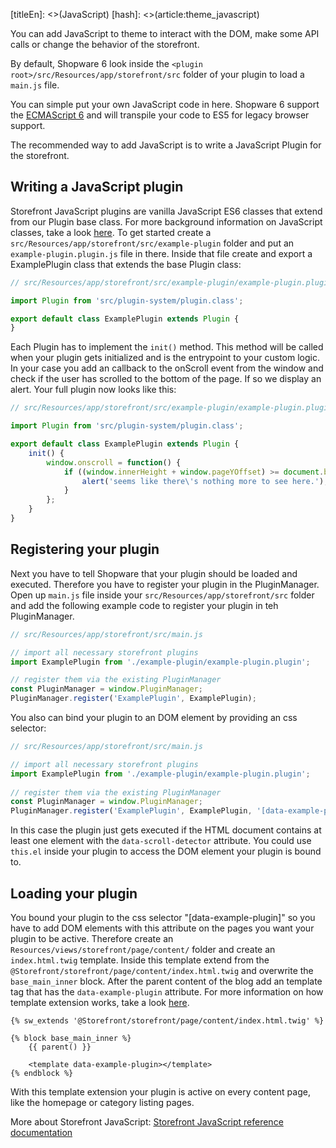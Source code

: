 [titleEn]: <>(JavaScript)
[hash]: <>(article:theme_javascript)

You can add JavaScript to theme to interact with the DOM, make some API calls or change the behavior of the storefront.

By default, Shopware 6 look inside the `<plugin root>/src/Resources/app/storefront/src` folder of your plugin to load a `main.js` file.

You can simple put your own JavaScript code in here. Shopware 6 support the [ECMAScript 6](http://www.ecma-international.org/ecma-262/6.0/) and will transpile your code to ES5 for legacy browser support.

The recommended way to add JavaScript is to write a JavaScript Plugin for the storefront.

## Writing a JavaScript plugin

Storefront JavaScript plugins are vanilla JavaScript ES6 classes that extend from our Plugin base class.
For more background information on JavaScript classes, take a look [here](https://developer.mozilla.org/en-US/docs/Web/JavaScript/Reference/Classes).
To get started create a `src/Resources/app/storefront/src/example-plugin` folder and put an `example-plugin.plugin.js` file in there.
Inside that file create and export a ExamplePlugin class that extends the base Plugin class:

```js
// src/Resources/app/storefront/src/example-plugin/example-plugin.plugin.js

import Plugin from 'src/plugin-system/plugin.class';

export default class ExamplePlugin extends Plugin {
}
```

Each Plugin has to implement the `init()` method. This method will be called when your plugin gets initialized and is the entrypoint to your custom logic.
In your case you add an callback to the onScroll event from the window and check if the user has scrolled to the bottom of the page. If so we display an alert.
Your full plugin now looks like this:

```js
// src/Resources/app/storefront/src/example-plugin/example-plugin.plugin.js

import Plugin from 'src/plugin-system/plugin.class';

export default class ExamplePlugin extends Plugin {
    init() {
        window.onscroll = function() {
            if ((window.innerHeight + window.pageYOffset) >= document.body.offsetHeight) {
                alert('seems like there\'s nothing more to see here.');
            }
        };
    }
}
```

## Registering your plugin

Next you have to tell Shopware that your plugin should be loaded and executed. Therefore you have to register your plugin in the PluginManager.
Open up `main.js` file inside your `src/Resources/app/storefront/src` folder and add the following example code to register your plugin in teh PluginManager.

```js
// src/Resources/app/storefront/src/main.js

// import all necessary storefront plugins
import ExamplePlugin from './example-plugin/example-plugin.plugin';

// register them via the existing PluginManager
const PluginManager = window.PluginManager;
PluginManager.register('ExamplePlugin', ExamplePlugin);
```

You also can bind your plugin to an DOM element by providing an css selector:

```js
// src/Resources/app/storefront/src/main.js

// import all necessary storefront plugins
import ExamplePlugin from './example-plugin/example-plugin.plugin';
 
// register them via the existing PluginManager
const PluginManager = window.PluginManager;
PluginManager.register('ExamplePlugin', ExamplePlugin, '[data-example-plugin]');
```

In this case the plugin just gets executed if the HTML document contains at least one element with the `data-scroll-detector` attribute.
You could use `this.el` inside your plugin to access the DOM element your plugin is bound to.

## Loading your plugin

You bound your plugin to the css selector "[data-example-plugin]" so you have to add DOM elements with this attribute on the pages you want your plugin to be active.
Therefore create an `Resources/views/storefront/page/content/` folder and create an `index.html.twig` template.
Inside this template extend from the `@Storefront/storefront/page/content/index.html.twig` and overwrite the `base_main_inner` block.
After the parent content of the blog add an template tag that has the `data-example-plugin` attribute.
For more information on how template extension works, take a look [here](./30-twig-templates.md).

```twig
{% sw_extends '@Storefront/storefront/page/content/index.html.twig' %}

{% block base_main_inner %}
    {{ parent() }}

    <template data-example-plugin></template>
{% endblock %}
```

With this template extension your plugin is active on every content page, like the homepage or category listing pages.

More about Storefront JavaScript: [Storefront JavaScript reference documentation](./../60-references-internals/30-storefront/090-storefront-javascript.md)
